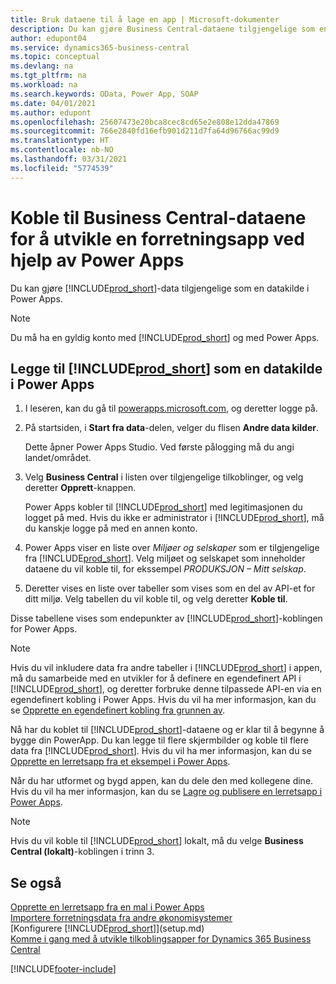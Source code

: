 ```yaml
---
title: Bruk dataene til å lage en app | Microsoft-dokumenter
description: Du kan gjøre Business Central-dataene tilgjengelige som en datakilde og angi en OData-URL-adresse til webtjenestene dine for å utvikle en forretningsapp ved hjelp av Power Apps.
author: edupont04
ms.service: dynamics365-business-central
ms.topic: conceptual
ms.devlang: na
ms.tgt_pltfrm: na
ms.workload: na
ms.search.keywords: OData, Power App, SOAP
ms.date: 04/01/2021
ms.author: edupont
ms.openlocfilehash: 25607473e20bca8cec8cd65e2e808e12dda47869
ms.sourcegitcommit: 766e2840fd16efb901d211d7fa64d96766ac99d9
ms.translationtype: HT
ms.contentlocale: nb-NO
ms.lasthandoff: 03/31/2021
ms.locfileid: "5774539"
---
```

# <a name="connecting-to-your-business-central-data-to-build-a-business-app-using-power-apps"></a>Koble til Business Central-dataene for å utvikle en forretningsapp ved hjelp av Power Apps

Du kan gjøre [!INCLUDE[prod_short](includes/prod_short.md)]-data tilgjengelige som en datakilde i Power Apps.  

> [!NOTE]  
> Du må ha en gyldig konto med [!INCLUDE[prod_short](includes/prod_short.md)] og med Power Apps.  

## <a name="to-add-prod_short-as-a-data-source-in-power-apps"></a>Legge til [!INCLUDE[prod_short](includes/prod_short.md)] som en datakilde i Power Apps

1. I leseren, kan du gå til [powerapps.microsoft.com](https://powerapps.microsoft.com/), og deretter logge på.
2. På startsiden, i **Start fra data**-delen, velger du flisen **Andre data kilder**.  

    Dette åpner Power Apps Studio. Ved første pålogging må du angi landet/området.  
3. Velg **Business Central** i listen over tilgjengelige tilkoblinger, og velg deretter **Opprett**-knappen.

    Power Apps kobler til [!INCLUDE[prod_short](includes/prod_short.md)] med legitimasjonen du logget på med. Hvis du ikke er administrator i [!INCLUDE[prod_short](includes/prod_short.md)], må du kanskje logge på med en annen konto.  

4. Power Apps viser en liste over *Miljøer og selskaper* som er tilgjengelige fra [!INCLUDE[prod_short](includes/prod_short.md)]. Velg miljøet og selskapet som inneholder dataene du vil koble til, for ekssempel *PRODUKSJON – Mitt selskap*.  

5. Deretter vises en liste over tabeller som vises som en del av API-et for ditt miljø. Velg tabellen du vil koble til, og velg deretter **Koble til**.

Disse tabellene vises som endepunkter av [!INCLUDE[prod_short](includes/prod_short.md)]-koblingen for Power Apps.  

> [!NOTE]
> Hvis du vil inkludere data fra andre tabeller i [!INCLUDE[prod_short](includes/prod_short.md)] i appen, må du samarbeide med en utvikler for å definere en egendefinert API i [!INCLUDE[prod_short](includes/prod_short.md)], og deretter forbruke denne tilpassede API-en via en egendefinert kobling i Power Apps. Hvis du vil ha mer informasjon, kan du se [Opprette en egendefinert kobling fra grunnen av](/connectors/custom-connectors/define-blank).  

Nå har du koblet til [!INCLUDE[prod_short](includes/prod_short.md)]-dataene og er klar til å begynne å bygge din PowerApp. Du kan legge til flere skjermbilder og koble til flere data fra [!INCLUDE[prod_short](includes/prod_short.md)]. Hvis du vil ha mer informasjon, kan du se [Opprette en lerretsapp fra et eksempel i Power Apps](/powerapps/maker/canvas-apps/open-and-run-a-sample-app).  

Når du har utformet og bygd appen, kan du dele den med kollegene dine. Hvis du vil ha mer informasjon, kan du se [Lagre og publisere en lerretsapp i Power Apps](/powerapps/maker/canvas-apps/save-publish-app).  

> [!NOTE]
> Hvis du vil koble til [!INCLUDE[prod_short](includes/prod_short.md)] lokalt, må du velge **Business Central (lokalt)**-koblingen i trinn 3.  

## <a name="see-also"></a>Se også

[Opprette en lerretsapp fra en mal i Power Apps](/powerapps/maker/canvas-apps/get-started-test-drive)  
[Importere forretningsdata fra andre økonomisystemer](across-import-data-configuration-packages.md)  
[Konfigurere [!INCLUDE[prod_short](includes/prod_short.md)]](setup.md)  
[Komme i gang med å utvikle tilkoblingsapper for Dynamics 365 Business Central](/dynamics365/business-central/dev-itpro/developer/devenv-develop-connect-apps)  


[!INCLUDE[footer-include](includes/footer-banner.md)]